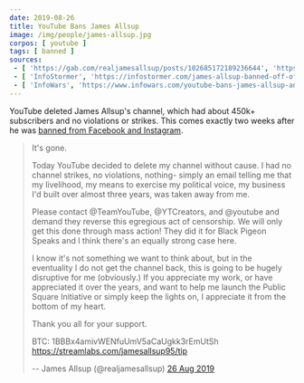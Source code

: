 ```yaml
---
date: 2019-08-26
title: YouTube Bans James Allsup
image: /img/people/james-allsup.jpg
corpos: [ youtube ]
tags: [ banned ]
sources:
 - [ 'https://gab.com/realjamesallsup/posts/102685172189236644', 'https://archive.is/mgNca' ]
 - [ 'InfoStormer', 'https://infostormer.com/james-allsup-banned-off-of-youtube/' ]
 - [ 'InfoWars', 'https://www.infowars.com/youtube-bans-james-allsup-and-tons-of-other-right-wingers-in-latest-censorship-purge/' ]
---
```


YouTube deleted James Allsup's channel, which had about 450k+ subscribers and no violations or strikes.
This comes exactly two weeks after he was [banned from Facebook and Instagram](/e/facebook-and-instagram-ban-james-allsup/).

> It's gone.
>
> Today YouTube decided to delete my channel without cause.
> I had no channel strikes, no violations, nothing- simply an email telling me that my livelihood, my means to exercise my political voice, my business I'd built over almost three years, was taken away from me.
>
> Please contact @TeamYouTube, @YTCreators, and @youtube and demand they reverse this egregious act of censorship.
> We will only get this done through mass action!
> They did it for Black Pigeon Speaks and I think there's an equally strong case here.
>
> I know it's not something we want to think about, but in the eventuality I do not get the channel back, this is going to be hugely disruptive for me (obviously.)
> If you appreciate my work, or have appreciated it over the years, and want to help me launch the Public Square Initiative or simply keep the lights on, I appreciate it from the bottom of my heart.
>
> Thank you all for your support.
>
> BTC: 1BBBx4amivWENfuUmV5aCaUgkk3rEmUtSh
> https://streamlabs.com/jamesallsup95/tip
>
> -- James Allsup (@realjamesallsup) [26 Aug 2019](https://archive.is/mgNca)
